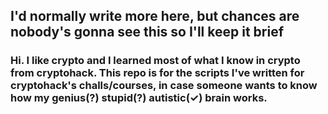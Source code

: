## I'd normally write more here, but chances are nobody's gonna see this so I'll keep it brief
### Hi. I like crypto and I learned most of what I know in crypto from cryptohack. This repo is for the scripts I've written for cryptohack's challs/courses, in case someone wants to know how my genius(?) stupid(?) autistic(✓) brain works.
